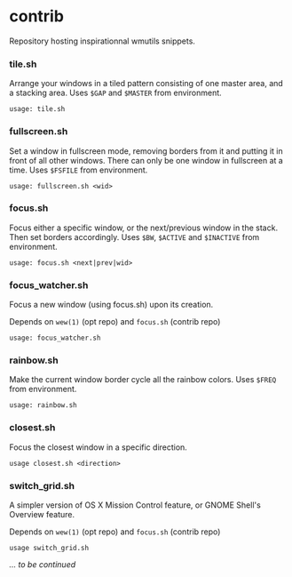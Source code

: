 contrib
=======

Repository hosting inspirationnal wmutils snippets.

### tile.sh
Arrange your windows in a tiled pattern consisting of one master area, and a
stacking area. Uses `$GAP` and `$MASTER` from environment.

    usage: tile.sh

### fullscreen.sh
Set a window in fullscreen mode, removing borders from it and putting it in
front of all other windows. There can only be one window in fullscreen at a
time. Uses `$FSFILE` from environment.

    usage: fullscreen.sh <wid>

### focus.sh
Focus either a specific window, or the next/previous window in the stack. Then
set borders accordingly. Uses `$BW`, `$ACTIVE` and `$INACTIVE` from environment.

    usage: focus.sh <next|prev|wid>

### focus\_watcher.sh
Focus a new window (using focus.sh) upon its creation.

Depends on `wew(1)` (opt repo)  and `focus.sh` (contrib repo)

    usage: focus_watcher.sh

### rainbow.sh
Make the current window border cycle all the rainbow colors. Uses `$FREQ` from
environment.

    usage: rainbow.sh

### closest.sh
Focus the closest window in a specific direction.

    usage closest.sh <direction>

### switch\_grid.sh
A simpler version of OS X Mission Control feature, or GNOME Shell's Overview
feature.

Depends on `wew(1)` (opt repo)  and `focus.sh` (contrib repo)

    usage switch_grid.sh

*... to be continued*

